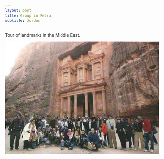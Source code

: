 ```yaml
---
layout: post
title: Group in Petra
subtitle: Jordan
---
```


Tour of landmarks in the Middle East.

![Group in Petra](/img/blog/petra-jordan-2012-01.jpg)
